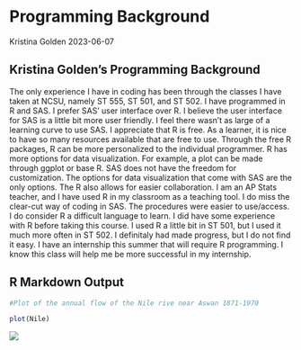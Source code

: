 Programming Background
================
Kristina Golden
2023-06-07

## Kristina Golden’s Programming Background

The only experience I have in coding has been through the classes I have
taken at NCSU, namely ST 555, ST 501, and ST 502. I have programmed in R
and SAS. I prefer SAS’ user interface over R. I believe the user
interface for SAS is a little bit more user friendly. I feel there
wasn’t as large of a learning curve to use SAS. I appreciate that R is
free. As a learner, it is nice to have so many resources available that
are free to use. Through the free R packages, R can be more personalized
to the individual programmer. R has more options for data visualization.
For example, a plot can be made through ggplot or base R. SAS does not
have the freedom for customization. The options for data visualization
that come with SAS are the only options. The R also allows for easier
collaboration. I am an AP Stats teacher, and I have used R in my
classroom as a teaching tool. I do miss the clear-cut way of coding in
SAS. The procedures were easier to use/access. I do consider R a
difficult language to learn. I did have some experience with R before
taking this course. I used R a little bit in ST 501, but I used it much
more often in ST 502. I definitaly had made progress, but I do not find
it easy. I have an internship this summer that will require R
programming. I know this class will help me be more successful in my
internship.

## R Markdown Output

``` r
#Plot of the annual flow of the Nile rive near Aswan 1871-1970

plot(Nile)
```

![](C:/R/Repos/kgolden4514.github.io/imagesunnamed-chunk-2-1.png)<!-- -->
